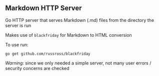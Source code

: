 ## Markdown HTTP Server

Go HTTP server that serves Markdown (.md) files from the directory the server is run

Makes use of `blackfriday` for Markdown to HTML conversion

To use run:
```
go get github.com/russross/blackfriday
```

*Warning*: since we only needed a simple server, not many user errors / security concerns are checked
